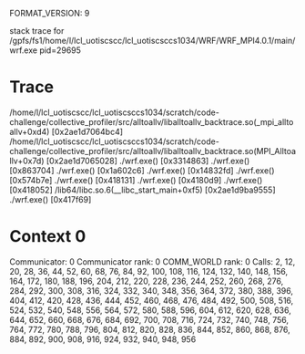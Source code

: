 FORMAT_VERSION: 9

stack trace for /gpfs/fs1/home/l/lcl_uotiscscc/lcl_uotiscsccs1034/WRF/WRF_MPI4.0.1/main/wrf.exe pid=29695

# Trace

/home/l/lcl_uotiscscc/lcl_uotiscsccs1034/scratch/code-challenge/collective_profiler/src/alltoallv/liballtoallv_backtrace.so(_mpi_alltoallv+0xd4) [0x2ae1d7064bc4]
/home/l/lcl_uotiscscc/lcl_uotiscsccs1034/scratch/code-challenge/collective_profiler/src/alltoallv/liballtoallv_backtrace.so(MPI_Alltoallv+0x7d) [0x2ae1d7065028]
./wrf.exe() [0x3314863]
./wrf.exe() [0x863704]
./wrf.exe() [0x1a602c6]
./wrf.exe() [0x14832fd]
./wrf.exe() [0x574b7e]
./wrf.exe() [0x418131]
./wrf.exe() [0x4180d9]
./wrf.exe() [0x418052]
/lib64/libc.so.6(__libc_start_main+0xf5) [0x2ae1d9ba9555]
./wrf.exe() [0x417f69]

# Context 0

Communicator: 0
Communicator rank: 0
COMM_WORLD rank: 0
Calls: 2, 12, 20, 28, 36, 44, 52, 60, 68, 76, 84, 92, 100, 108, 116, 124, 132, 140, 148, 156, 164, 172, 180, 188, 196, 204, 212, 220, 228, 236, 244, 252, 260, 268, 276, 284, 292, 300, 308, 316, 324, 332, 340, 348, 356, 364, 372, 380, 388, 396, 404, 412, 420, 428, 436, 444, 452, 460, 468, 476, 484, 492, 500, 508, 516, 524, 532, 540, 548, 556, 564, 572, 580, 588, 596, 604, 612, 620, 628, 636, 644, 652, 660, 668, 676, 684, 692, 700, 708, 716, 724, 732, 740, 748, 756, 764, 772, 780, 788, 796, 804, 812, 820, 828, 836, 844, 852, 860, 868, 876, 884, 892, 900, 908, 916, 924, 932, 940, 948, 956

